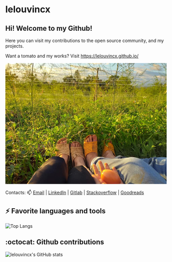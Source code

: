 # lelouvincx

## Hi! Welcome to my Github!

Here you can visit my contributions to the open source community, and my projects.

Want a tomato and my works? Visit https://lelouvincx.github.io/

![Tomato with me](04.jpg)

Contacts: :mailbox: [Email](mailto:dinhminhchinh3357@duck.com) | [LinkedIn](https://www.linkedin.com/in/lelouvincx/) | [Gitlab](https://gitlab.com/lelouvincx) | [Stackoverflow](https://stackoverflow.com/users/10793419/lelouvincx) | [Goodreads](https://www.goodreads.com/user/show/73433536-lelouvincx)

## ⚡ Favorite languages and tools

![Top Langs](https://github-readme-stats.vercel.app/api/top-langs/?username=lelouvincx&hide_progress=true&show_icons=true&theme=transparent)

## :octocat: Github contributions

![lelouvincx's GitHub stats](https://github-readme-stats.vercel.app/api?username=lelouvincx&show_icons=true&theme=transparent)
